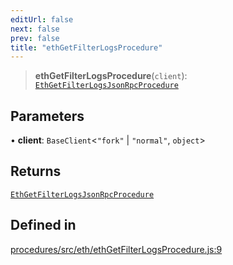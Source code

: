 ```yaml
---
editUrl: false
next: false
prev: false
title: "ethGetFilterLogsProcedure"
---
```


> **ethGetFilterLogsProcedure**(`client`): [`EthGetFilterLogsJsonRpcProcedure`](/reference/tevm/procedures/type-aliases/ethgetfilterlogsjsonrpcprocedure/)

## Parameters

• **client**: `BaseClient`\<`"fork"` \| `"normal"`, `object`\>

## Returns

[`EthGetFilterLogsJsonRpcProcedure`](/reference/tevm/procedures/type-aliases/ethgetfilterlogsjsonrpcprocedure/)

## Defined in

[procedures/src/eth/ethGetFilterLogsProcedure.js:9](https://github.com/evmts/tevm-monorepo/blob/main/packages/procedures/src/eth/ethGetFilterLogsProcedure.js#L9)

